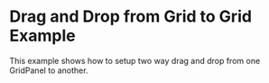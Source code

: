 # Drag and Drop from Grid to Grid Example #

This example shows how to setup two way drag and drop from one GridPanel to another.
